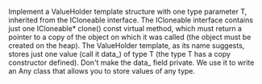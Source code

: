 Implement a ValueHolder template structure with one type parameter T, inherited from the ICloneable interface. The ICloneable interface contains just one ICloneable* clone() const virtual method, which must return a pointer to a copy of the object on which it was called (the object must be created on the heap). The ValueHolder template, as its name suggests, stores just one value (call it data_) of type T (the type T has a copy constructor defined). Don't make the data_ field private.
We use it to write an Any class that allows you to store values of any type.
